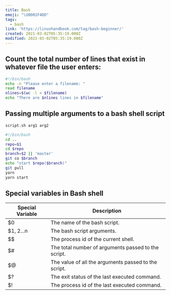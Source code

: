 ```yaml
---
title: Bash
emoji: "\U0001F4DD"
tags:
  - bash
link: 'https://linuxhandbook.com/tag/bash-beginner/'
created: 2021-03-02T05:35:19.000Z
modified: 2021-03-02T05:35:19.000Z
---
```


## Count the total number of lines that exist in whatever file the user enters:

```sh
#!/bin/bash
echo -n "Please enter a filename: "
read filename
nlines=$(wc -l < $filename)
echo "There are $nlines lines in $filename"
```

## Passing multiple arguments to a bash shell script

```sh
script.sh arg1 arg2
```

```sh
#!/bin/bash
cd ..
repo=$1
cd $repo
branch=$2 || 'master'
git co $branch
echo "start $repo($branch)"
git pull
yarn
yarn start
```

## Special variables in Bash shell

| Special Variable | Description                                          |
| ---------------- | ---------------------------------------------------- |
| $0               | The name of the bash script.                         |
| $1, $2...$n      | The bash script arguments.                           |
| $$               | The process id of the current shell.                 |
| $#               | The total number of arguments passed to the script.  |
| $@               | The value of all the arguments passed to the script. |
| $?               | The exit status of the last executed command.        |
| $!               | The process id of the last executed command.         |
